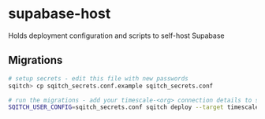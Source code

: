 # supabase-host

Holds deployment configuration and scripts to self-host Supabase 

## Migrations

```sh
# setup secrets - edit this file with new passwords
sqitch> cp sqitch_secrets.conf.example sqitch_secrets.conf

# run the migrations - add your timescale-<org> connection details to sqitch.conf
SQITCH_USER_CONFIG=sqitch_secrets.conf sqitch deploy --target timescale-<org>
```
